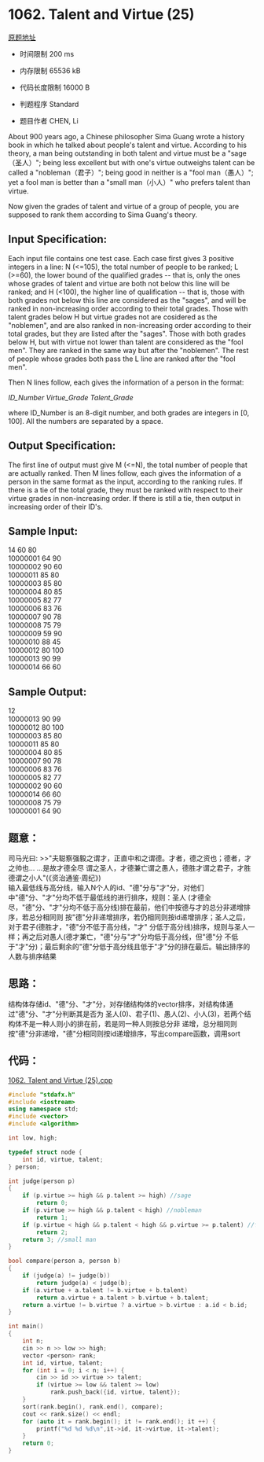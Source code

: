 ﻿# 1062. Talent and Virtue (25)
[原题地址](https://www.patest.cn/contests/pat-a-practise/1062)
* 时间限制 200 ms

* 内存限制 65536 kB

* 代码长度限制 16000 B

* 判题程序 Standard 

* 题目作者 CHEN, Li



About 900 years ago, a Chinese philosopher Sima Guang wrote a history book in which he talked 
about people's talent and virtue. According to his theory, a man being outstanding in both talent 
and virtue must be a "sage（圣人）"; being less excellent but with one's virtue outweighs talent 
can be called a "nobleman（君子）"; being good in neither is a "fool man（愚人）"; yet a fool man 
is better than a "small man（小人）" who prefers talent than virtue. 

Now given the grades of talent and virtue of a group of people, you are supposed to rank them 
according to Sima Guang's theory. 



## Input Specification: 

Each input file contains one test case. Each case first gives 3 positive integers in a line: N (<=105), 
the total number of people to be ranked; L (>=60), the lower bound of the qualified grades -- that is, 
only the ones whose grades of talent and virtue are both not below this line will be ranked; and H (<100), 
the higher line of qualification -- that is, those with both grades not below this line are considered 
as the "sages", and will be ranked in non-increasing order according to their total grades. Those with 
talent grades below H but virtue grades not are cosidered as the "noblemen", and are also ranked in 
non-increasing order according to their total grades, but they are listed after the "sages". Those with 
both grades below H, but with virtue not lower than talent are considered as the "fool men". They are 
ranked in the same way but after the "noblemen". The rest of people whose grades both pass the L line 
are ranked after the "fool men". 

Then N lines follow, each gives the information of a person in the format:

*ID_Number Virtue_Grade Talent_Grade*

where ID_Number is an 8-digit number, and both grades are integers in [0, 100]. All the numbers are 
separated by a space. 



## Output Specification: 

The first line of output must give M (<=N), the total number of people that are actually ranked. Then M lines 
follow, each gives the information of a person in the same format as the input, according to the ranking rules. 
If there is a tie of the total grade, they must be ranked with respect to their virtue grades in non-increasing 
order. If there is still a tie, then output in increasing order of their ID's. 



## Sample Input:

14 60 80  
10000001 64 90  
10000002 90 60  
10000011 85 80  
10000003 85 80  
10000004 80 85  
10000005 82 77  
10000006 83 76  
10000007 90 78  
10000008 75 79  
10000009 59 90  
10000010 88 45  
10000012 80 100  
10000013 90 99  
10000014 66 60  

## Sample Output:

12  
10000013 90 99  
10000012 80 100  
10000003 85 80  
10000011 85 80  
10000004 80 85  
10000007 90 78  
10000006 83 76  
10000005 82 77  
10000002 90 60  
10000014 66 60  
10000008 75 79  
10000001 64 90  


## 题意：

司马光曰: >>"夫聪察强毅之谓才，正直中和之谓德。才者，德之资也；德者，才之帅也... ...是故才德全尽
谓之圣人，才德兼亡谓之愚人，德胜才谓之君子，才胜德谓之小人"(《资治通鉴·周纪》)  
输入最低线与高分线，输入N个人的id、"德"分与"才"分，对他们中"德"分、"才"分均不低于最低线的进行排序，规则：圣人
(才德全尽，"德"分、"才"分均不低于高分线)排在最前，他们中按德与才的总分非递增排序，若总分相同则
按"德"分非递增排序，若仍相同则按id递增排序；圣人之后，对于君子(德胜才，"德"分不低于高分线，"才"
分低于高分线)排序，规则与圣人一样；再之后对愚人(德才兼亡，"德"分与"才"分均低于高分线，但"德"分
不低于"才"分)；最后剩余的"德"分低于高分线且低于"才"分的排在最后。输出排序的人数与排序结果


## 思路：

结构体存储id、"德"分、"才"分，对存储结构体的vector排序，对结构体通过"德"分、"才"分判断其是否为
圣人(0)、君子(1)、愚人(2)、小人(3)，若两个结构体不是一种人则小的排在前，若是同一种人则按总分非
递增，总分相同则按"德"分非递增，"德"分相同则按id递增排序，写出compare函数，调用sort


## 代码：

[1062. Talent and Virtue (25).cpp](https://github.com/jerrykcode/PAT-Practise/blob/master/PAT%20Advanced%20Level%20Practise/1062.%20Talent%20and%20Virtue%20(25)/1062.%20Talent%20and%20Virtue%20(25).cpp)

```cpp
#include "stdafx.h"
#include <iostream>
using namespace std;
#include <vector>
#include <algorithm>

int low, high;

typedef struct node {
	int id, virtue, talent;
} person;

int judge(person p)
{
	if (p.virtue >= high && p.talent >= high) //sage
		return 0;
	if (p.virtue >= high && p.talent < high) //nobleman
		return 1;
	if (p.virtue < high && p.talent < high && p.virtue >= p.talent) //fool man
		return 2;
	return 3; //small man
}

bool compare(person a, person b)
{
	if (judge(a) != judge(b))
		return judge(a) < judge(b);
	if (a.virtue + a.talent != b.virtue + b.talent)
		return a.virtue + a.talent > b.virtue + b.talent;
	return a.virtue != b.virtue ? a.virtue > b.virtue : a.id < b.id;
}

int main()
{
	int n;
	cin >> n >> low >> high;
	vector <person> rank;
	int id, virtue, talent;
	for (int i = 0; i < n; i++) {
		cin >> id >> virtue >> talent;
		if (virtue >= low && talent >= low) 
			rank.push_back({id, virtue, talent});
	}
	sort(rank.begin(), rank.end(), compare);
	cout << rank.size() << endl;
	for (auto it = rank.begin(); it != rank.end(); it ++) {
		printf("%d %d %d\n",it->id, it->virtue, it->talent);
	}
    return 0;
}
```